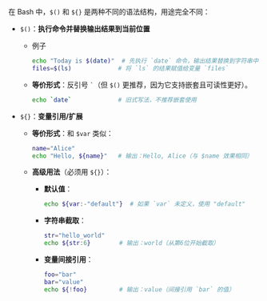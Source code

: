 在 Bash 中，`$()` 和 `${}` 是两种不同的语法结构，用途完全不同：

- `$()`：**执行命令并替换输出结果到当前位置**


  - 例子
    
    ```bash
    echo "Today is $(date)"  # 先执行 `date` 命令，输出结果替换到字符串中
    files=$(ls)             # 将 `ls` 的结果赋值给变量 `files`
    ```


  - **等价形式**：反引号 `` ` ``（但 `$()` 更推荐，因为它支持嵌套且可读性更好）。  
    
    ```bash
    echo `date`             # 旧式写法，不推荐嵌套使用
    ```



- `${}`：**变量引用/扩展**  

   - **等价形式**：和 `$var` 类似：
     
     ```bash
     name="Alice"
     echo "Hello, ${name}"   # 输出：Hello, Alice（与 $name 效果相同）
     ```
   - **高级用法**（必须用 `${}`）：  
     
     - **默认值**：
       
       ```bash
       echo ${var:-"default"}  # 如果 `var` 未定义，使用 "default"
       ```
     - **字符串截取**：
       ```bash
       str="hello_world"
       echo ${str:6}        # 输出：world（从第6位开始截取）
       ```
     - **变量间接引用**：
       ```bash
       foo="bar"
       bar="value"
       echo ${!foo}         # 输出：value（间接引用 `bar` 的值）
       ```
